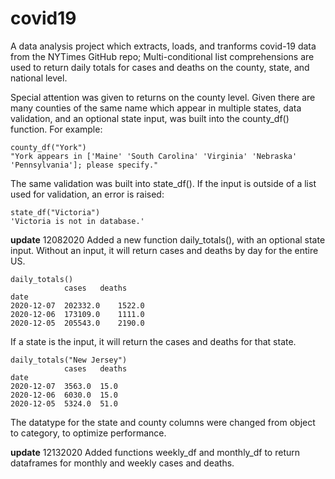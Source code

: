 # covid19
A data analysis project which extracts, loads, and tranforms covid-19 data from the NYTimes GitHub repo; 
Multi-conditional list comprehensions are used to return daily totals for cases and deaths on the county, state, and national level.

Special attention was given to returns on the county level. Given there are many counties of the same name which appear in multiple states,
data validation, and an optional state input, was built into the county_df() function. For example:

    county_df("York")
    "York appears in ['Maine' 'South Carolina' 'Virginia' 'Nebraska' 'Pennsylvania']; please specify."

The same validation was built into state_df(). If the input is outside of a list used for validation, 
an error is raised: 
    
    state_df("Victoria")
    'Victoria is not in database.'

__update__ 12082020
Added a new function daily_totals(), with an optional state input.
Without an input, it will return cases and deaths by day for the entire US. 
    
    daily_totals()
                cases 	deaths
    date 		
    2020-12-07 	202332.0 	1522.0
    2020-12-06 	173109.0 	1111.0
    2020-12-05 	205543.0 	2190.0
    
If a state is the input, it will return the cases and deaths for that state. 
    
    daily_totals("New Jersey")
                cases 	deaths
    date 		
    2020-12-07 	3563.0 	15.0
    2020-12-06 	6030.0 	15.0
    2020-12-05 	5324.0 	51.0
    
The datatype for the state and county columns were changed from object to category, to optimize performance. 

__update__ 12132020
Added functions weekly_df and monthly_df to return dataframes for monthly and weekly cases and deaths. 
